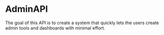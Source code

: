 # AdminAPI
The goal of this API is to create a system that quickly lets the users create admin tools and dashboards with minimal effort. 
